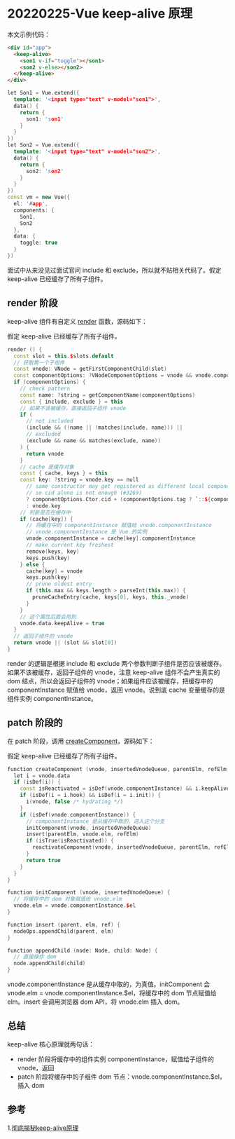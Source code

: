 # 20220225-Vue keep-alive 原理

本文示例代码：

```html
<div id="app">
  <keep-alive>
    <son1 v-if="toggle"></son1>
    <son2 v-else></son2>
  </keep-alive>
</div>
```

```C++
let Son1 = Vue.extend({
  template: '<input type="text" v-model="son1">',
  data() {
    return {
      son1: 'son1'  
    }
  }
})
let Son2 = Vue.extend({
  template: '<input type="text" v-model="son2">',
  data() {
    return {
      son2: 'son2'  
    }
  }
})
const vm = new Vue({
  el: '#app',
  components: {
    Son1,
    Son2
  },
  data: {
    toggle: true
  }
})
```

面试中从来没见过面试官问 include 和 exclude，所以就不贴相关代码了。假定 keep-alive 已经缓存了所有子组件。 

## render 阶段

keep-alive 组件有自定义 [render](https://github.com/vuejs/vue/blob/e90cc60c4718a69e2c919275a999b7370141f3bf/src/core/components/keep-alive.js#L83) 函数，源码如下：

假定 keep-alive 已经缓存了所有子组件。

```C++
render () {
  const slot = this.$slots.default
  // 获取第一个子组件
  const vnode: VNode = getFirstComponentChild(slot)
  const componentOptions: ?VNodeComponentOptions = vnode && vnode.componentOptions
  if (componentOptions) {
    // check pattern
    const name: ?string = getComponentName(componentOptions)
    const { include, exclude } = this
    // 如果不该被缓存，直接返回子组件 vnode
    if (
      // not included
      (include && (!name || !matches(include, name))) ||
      // excluded
      (exclude && name && matches(exclude, name))
    ) {
      return vnode
    }
    // cache 是缓存对象
    const { cache, keys } = this
    const key: ?string = vnode.key == null
      // same constructor may get registered as different local components
      // so cid alone is not enough (#3269)
      ? componentOptions.Ctor.cid + (componentOptions.tag ? `::${componentOptions.tag}` : '')
      : vnode.key
    // 判断是否在缓存中
    if (cache[key]) {
      // 将缓存中的 componentInstance 赋值给 vnode.componentInstance
      // vnode.componentInstance 是 Vue 的实例
      vnode.componentInstance = cache[key].componentInstance
      // make current key freshest
      remove(keys, key)
      keys.push(key)
    } else {
      cache[key] = vnode
      keys.push(key)
      // prune oldest entry
      if (this.max && keys.length > parseInt(this.max)) {
        pruneCacheEntry(cache, keys[0], keys, this._vnode)
      }
    }
    // 这个属性后面会用到
    vnode.data.keepAlive = true
  }
  // 返回子组件的 vnode
  return vnode || (slot && slot[0])
}
```

render 的逻辑是根据 include 和 exclude 两个参数判断子组件是否应该被缓存。如果不该被缓存，返回子组件的 vnode，注意 keep-alive 组件不会产生真实的 dom 结点，所以会返回子组件的 vnode；如果组件应该被缓存，把缓存中的 componentInstance 赋值给 vnode，返回 vnode。说到底 cache 变量缓存的是组件实例 componentInstance。

## patch 阶段的 

在 patch 阶段，调用 [createComponent](https://github.com/vuejs/vue/blob/e90cc60c4718a69e2c919275a999b7370141f3bf/src/core/vdom/patch.js#L210)，源码如下：

假定 keep-alive 已经缓存了所有子组件。

```C++
function createComponent (vnode, insertedVnodeQueue, parentElm, refElm) {
  let i = vnode.data
  if (isDef(i)) {
    const isReactivated = isDef(vnode.componentInstance) && i.keepAlive
    if (isDef(i = i.hook) && isDef(i = i.init)) {
      i(vnode, false /* hydrating */)
    }
    if (isDef(vnode.componentInstance)) {
      // componentInstance 是从缓存中取的，进入这个分支
      initComponent(vnode, insertedVnodeQueue)
      insert(parentElm, vnode.elm, refElm)
      if (isTrue(isReactivated)) {
        reactivateComponent(vnode, insertedVnodeQueue, parentElm, refElm)
      }
      return true
    }
  }
}

function initComponent (vnode, insertedVnodeQueue) {
  // 将缓存中的 dom 对象赋值给 vnode.elm
  vnode.elm = vnode.componentInstance.$el
}

function insert (parent, elm, ref) {
  nodeOps.appendChild(parent, elm)
}

function appendChild (node: Node, child: Node) {
  // 直接操作 dom
  node.appendChild(child)
}
```

vnode.componentInstance 是从缓存中取的，为真值。initComponent 会 vnode.elm = vnode.componentInstance.$el，将缓存中的 dom 节点赋值给 elm。insert 会调用浏览器 dom API，将 vnode.elm 插入 dom。

## 总结

keep-alive 核心原理就两句话：

- render 阶段将缓存中的组件实例 componentInstance，赋值给子组件的 vnode，返回
- patch 阶段将缓存中的子组件 dom 节点：vnode.componentInstance.$el，插入 dom

## 参考

1.[彻底揭秘keep-alive原理](https://juejin.cn/post/6844903837770203144)





